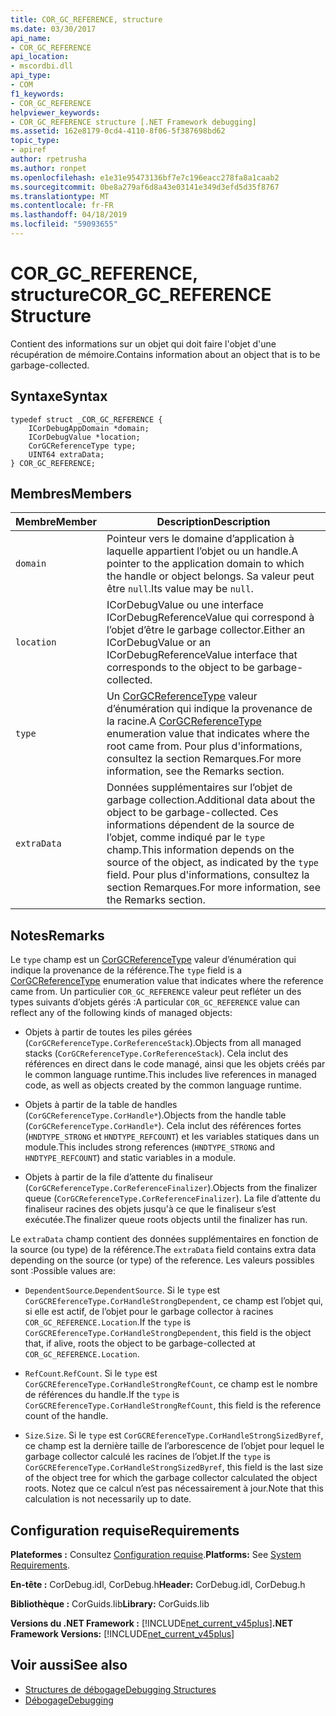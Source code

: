 ```yaml
---
title: COR_GC_REFERENCE, structure
ms.date: 03/30/2017
api_name:
- COR_GC_REFERENCE
api_location:
- mscordbi.dll
api_type:
- COM
f1_keywords:
- COR_GC_REFERENCE
helpviewer_keywords:
- COR_GC_REFERENCE structure [.NET Framework debugging]
ms.assetid: 162e8179-0cd4-4110-8f06-5f387698bd62
topic_type:
- apiref
author: rpetrusha
ms.author: ronpet
ms.openlocfilehash: e1e31e95473136bf7e7c196eacc278fa8a1caab2
ms.sourcegitcommit: 0be8a279af6d8a43e03141e349d3efd5d35f8767
ms.translationtype: MT
ms.contentlocale: fr-FR
ms.lasthandoff: 04/18/2019
ms.locfileid: "59093655"
---
```

# <a name="corgcreference-structure"></a><span data-ttu-id="652a5-102">COR_GC_REFERENCE, structure</span><span class="sxs-lookup"><span data-stu-id="652a5-102">COR_GC_REFERENCE Structure</span></span>
<span data-ttu-id="652a5-103">Contient des informations sur un objet qui doit faire l'objet d'une récupération de mémoire.</span><span class="sxs-lookup"><span data-stu-id="652a5-103">Contains information about an object that is to be garbage-collected.</span></span>  
  
## <a name="syntax"></a><span data-ttu-id="652a5-104">Syntaxe</span><span class="sxs-lookup"><span data-stu-id="652a5-104">Syntax</span></span>  
  
```  
typedef struct _COR_GC_REFERENCE {  
    ICorDebugAppDomain *domain;   
    ICorDebugValue *location;  
    CorGCReferenceType type;  
    UINT64 extraData;  
} COR_GC_REFERENCE;  
```  
  
## <a name="members"></a><span data-ttu-id="652a5-105">Membres</span><span class="sxs-lookup"><span data-stu-id="652a5-105">Members</span></span>  
  
|<span data-ttu-id="652a5-106">Membre</span><span class="sxs-lookup"><span data-stu-id="652a5-106">Member</span></span>|<span data-ttu-id="652a5-107">Description</span><span class="sxs-lookup"><span data-stu-id="652a5-107">Description</span></span>|  
|------------|-----------------|  
|`domain`|<span data-ttu-id="652a5-108">Pointeur vers le domaine d’application à laquelle appartient l’objet ou un handle.</span><span class="sxs-lookup"><span data-stu-id="652a5-108">A pointer to the application domain to which the handle or object belongs.</span></span> <span data-ttu-id="652a5-109">Sa valeur peut être `null`.</span><span class="sxs-lookup"><span data-stu-id="652a5-109">Its value may be `null`.</span></span>|  
|`location`|<span data-ttu-id="652a5-110">ICorDebugValue ou une interface ICorDebugReferenceValue qui correspond à l’objet d’être le garbage collector.</span><span class="sxs-lookup"><span data-stu-id="652a5-110">Either an ICorDebugValue or an ICorDebugReferenceValue interface that corresponds to the object to be garbage-collected.</span></span>|  
|`type`|<span data-ttu-id="652a5-111">Un [CorGCReferenceType](../../../../docs/framework/unmanaged-api/debugging/corgcreferencetype-enumeration.md) valeur d’énumération qui indique la provenance de la racine.</span><span class="sxs-lookup"><span data-stu-id="652a5-111">A [CorGCReferenceType](../../../../docs/framework/unmanaged-api/debugging/corgcreferencetype-enumeration.md) enumeration value that indicates where the root came from.</span></span> <span data-ttu-id="652a5-112">Pour plus d'informations, consultez la section Remarques.</span><span class="sxs-lookup"><span data-stu-id="652a5-112">For more information, see the Remarks section.</span></span>|  
|`extraData`|<span data-ttu-id="652a5-113">Données supplémentaires sur l’objet de garbage collection.</span><span class="sxs-lookup"><span data-stu-id="652a5-113">Additional data about the object to be garbage-collected.</span></span> <span data-ttu-id="652a5-114">Ces informations dépendent de la source de l’objet, comme indiqué par le `type` champ.</span><span class="sxs-lookup"><span data-stu-id="652a5-114">This information depends on the source of the object, as indicated by the `type` field.</span></span> <span data-ttu-id="652a5-115">Pour plus d'informations, consultez la section Remarques.</span><span class="sxs-lookup"><span data-stu-id="652a5-115">For more information, see the Remarks section.</span></span>|  
  
## <a name="remarks"></a><span data-ttu-id="652a5-116">Notes</span><span class="sxs-lookup"><span data-stu-id="652a5-116">Remarks</span></span>  
 <span data-ttu-id="652a5-117">Le `type` champ est un [CorGCReferenceType](../../../../docs/framework/unmanaged-api/debugging/corgcreferencetype-enumeration.md) valeur d’énumération qui indique la provenance de la référence.</span><span class="sxs-lookup"><span data-stu-id="652a5-117">The `type` field is a [CorGCReferenceType](../../../../docs/framework/unmanaged-api/debugging/corgcreferencetype-enumeration.md) enumeration value that indicates where the reference came from.</span></span> <span data-ttu-id="652a5-118">Un particulier `COR_GC_REFERENCE` valeur peut refléter un des types suivants d’objets gérés :</span><span class="sxs-lookup"><span data-stu-id="652a5-118">A particular `COR_GC_REFERENCE` value can reflect any of the following kinds of managed objects:</span></span>  
  
-   <span data-ttu-id="652a5-119">Objets à partir de toutes les piles gérées (`CorGCReferenceType.CorReferenceStack`).</span><span class="sxs-lookup"><span data-stu-id="652a5-119">Objects from all managed stacks (`CorGCReferenceType.CorReferenceStack`).</span></span> <span data-ttu-id="652a5-120">Cela inclut des références en direct dans le code managé, ainsi que les objets créés par le common language runtime.</span><span class="sxs-lookup"><span data-stu-id="652a5-120">This includes live references in managed code, as well as objects created by the common language runtime.</span></span>  
  
-   <span data-ttu-id="652a5-121">Objets à partir de la table de handles (`CorGCReferenceType.CorHandle*`).</span><span class="sxs-lookup"><span data-stu-id="652a5-121">Objects from the handle table (`CorGCReferenceType.CorHandle*`).</span></span> <span data-ttu-id="652a5-122">Cela inclut des références fortes (`HNDTYPE_STRONG` et `HNDTYPE_REFCOUNT`) et les variables statiques dans un module.</span><span class="sxs-lookup"><span data-stu-id="652a5-122">This includes strong references (`HNDTYPE_STRONG` and `HNDTYPE_REFCOUNT`) and static variables in a module.</span></span>  
  
-   <span data-ttu-id="652a5-123">Objets à partir de la file d’attente du finaliseur (`CorGCReferenceType.CorReferenceFinalizer`).</span><span class="sxs-lookup"><span data-stu-id="652a5-123">Objects from the finalizer queue (`CorGCReferenceType.CorReferenceFinalizer`).</span></span> <span data-ttu-id="652a5-124">La file d’attente du finaliseur racines des objets jusqu'à ce que le finaliseur s’est exécutée.</span><span class="sxs-lookup"><span data-stu-id="652a5-124">The finalizer queue roots objects until the finalizer has run.</span></span>  
  
 <span data-ttu-id="652a5-125">Le `extraData` champ contient des données supplémentaires en fonction de la source (ou type) de la référence.</span><span class="sxs-lookup"><span data-stu-id="652a5-125">The `extraData` field contains extra data depending on the source (or type) of the reference.</span></span> <span data-ttu-id="652a5-126">Les valeurs possibles sont :</span><span class="sxs-lookup"><span data-stu-id="652a5-126">Possible values are:</span></span>  
  
-   <span data-ttu-id="652a5-127">`DependentSource`.</span><span class="sxs-lookup"><span data-stu-id="652a5-127">`DependentSource`.</span></span> <span data-ttu-id="652a5-128">Si le `type` est `CorGCREferenceType.CorHandleStrongDependent`, ce champ est l’objet qui, si elle est actif, de l’objet pour le garbage collector à racines `COR_GC_REFERENCE.Location`.</span><span class="sxs-lookup"><span data-stu-id="652a5-128">If the `type` is `CorGCREferenceType.CorHandleStrongDependent`, this field is the object that, if alive, roots the object to be garbage-collected at `COR_GC_REFERENCE.Location`.</span></span>  
  
-   <span data-ttu-id="652a5-129">`RefCount`.</span><span class="sxs-lookup"><span data-stu-id="652a5-129">`RefCount`.</span></span> <span data-ttu-id="652a5-130">Si le `type` est `CorGCREferenceType.CorHandleStrongRefCount`, ce champ est le nombre de références du handle.</span><span class="sxs-lookup"><span data-stu-id="652a5-130">If the `type` is `CorGCREferenceType.CorHandleStrongRefCount`, this field is the reference count of the handle.</span></span>  
  
-   <span data-ttu-id="652a5-131">`Size`.</span><span class="sxs-lookup"><span data-stu-id="652a5-131">`Size`.</span></span> <span data-ttu-id="652a5-132">Si le `type` est `CorGCREferenceType.CorHandleStrongSizedByref`, ce champ est la dernière taille de l’arborescence de l’objet pour lequel le garbage collector calculé les racines de l’objet.</span><span class="sxs-lookup"><span data-stu-id="652a5-132">If the `type` is `CorGCREferenceType.CorHandleStrongSizedByref`, this field is the last size of the object tree for which the garbage collector calculated the object roots.</span></span> <span data-ttu-id="652a5-133">Notez que ce calcul n’est pas nécessairement à jour.</span><span class="sxs-lookup"><span data-stu-id="652a5-133">Note that this calculation is not necessarily up to date.</span></span>  
  
## <a name="requirements"></a><span data-ttu-id="652a5-134">Configuration requise</span><span class="sxs-lookup"><span data-stu-id="652a5-134">Requirements</span></span>  
 <span data-ttu-id="652a5-135">**Plateformes :** Consultez [Configuration requise](../../../../docs/framework/get-started/system-requirements.md).</span><span class="sxs-lookup"><span data-stu-id="652a5-135">**Platforms:** See [System Requirements](../../../../docs/framework/get-started/system-requirements.md).</span></span>  
  
 <span data-ttu-id="652a5-136">**En-tête :** CorDebug.idl, CorDebug.h</span><span class="sxs-lookup"><span data-stu-id="652a5-136">**Header:** CorDebug.idl, CorDebug.h</span></span>  
  
 <span data-ttu-id="652a5-137">**Bibliothèque :** CorGuids.lib</span><span class="sxs-lookup"><span data-stu-id="652a5-137">**Library:** CorGuids.lib</span></span>  
  
 <span data-ttu-id="652a5-138">**Versions du .NET Framework :** [!INCLUDE[net_current_v45plus](../../../../includes/net-current-v45plus-md.md)]</span><span class="sxs-lookup"><span data-stu-id="652a5-138">**.NET Framework Versions:** [!INCLUDE[net_current_v45plus](../../../../includes/net-current-v45plus-md.md)]</span></span>  
  
## <a name="see-also"></a><span data-ttu-id="652a5-139">Voir aussi</span><span class="sxs-lookup"><span data-stu-id="652a5-139">See also</span></span>

- [<span data-ttu-id="652a5-140">Structures de débogage</span><span class="sxs-lookup"><span data-stu-id="652a5-140">Debugging Structures</span></span>](../../../../docs/framework/unmanaged-api/debugging/debugging-structures.md)
- [<span data-ttu-id="652a5-141">Débogage</span><span class="sxs-lookup"><span data-stu-id="652a5-141">Debugging</span></span>](../../../../docs/framework/unmanaged-api/debugging/index.md)
